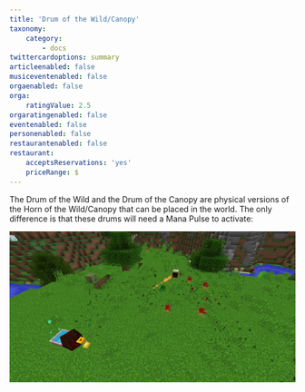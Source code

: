 ```yaml
---
title: 'Drum of the Wild/Canopy'
taxonomy:
    category:
        - docs
twittercardoptions: summary
articleenabled: false
musiceventenabled: false
orgaenabled: false
orga:
    ratingValue: 2.5
orgaratingenabled: false
eventenabled: false
personenabled: false
restaurantenabled: false
restaurant:
    acceptsReservations: 'yes'
    priceRange: $
---
```


The Drum of the Wild and the Drum of the Canopy are physical versions of the Horn of the Wild/Canopy that can be placed in the world. The only difference is that these drums will need a Mana Pulse to activate:

![](Drum%20of%20the%20Wild.jpg)